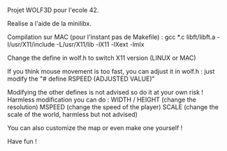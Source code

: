 Projet WOLF3D pour l'ecole 42.

Realise a l'aide de la minilibx.

Compilation sur MAC (pour l'instant pas de Makefile) :
gcc *.c libft/libft.a -I/usr/X11/include -L/usr/X11/lib -lX11 -lXext -lmlx

Change the define in wolf.h to switch X11 version (LINUX or MAC)

If you think mouse movement is too fast, you can adjust it in wolf.h : just modify the "# define RSPEED (ADJUSTED VALUE)"

Modifying the other defines is not advised so do it at your own risk !
Harmless modification you can do :
	WIDTH / HEIGHT (change the resolution)
	MSPEED (change the speed of the player)
	SCALE (change the scale of the world, harmless but not advised)

You can also customize the map or even make one yourself !

Have fun !
